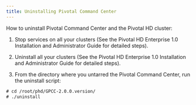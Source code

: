 ```yaml
---
title: Uninstalling Pivotal Command Center
---
```


How to uninstall Pivotal Command Center and the Pivotal HD cluster:

1. Stop services on all your clusters (See the Pivotal HD Enterprise 1.0 Installation
  and Administrator Guide for detailed steps).

2. Uninstall all your clusters (See the Pivotal HD Enterprise 1.0 Installation and
  Administrator Guide for detailed steps).

3. From the directory where you untarred the Pivotal Command Center, run the
  uninstall script:

```xml
# cd /root/phd/GPCC-2.0.0.version/
# ./uninstall

```

